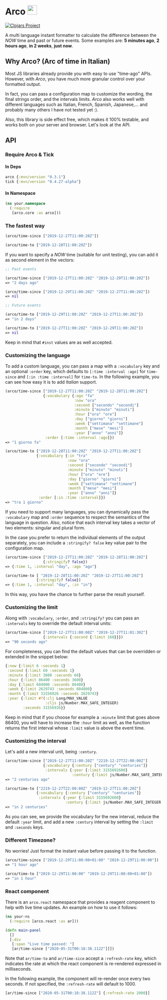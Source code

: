 # Arco <img src="https://static.thenounproject.com/png/199376-200.png" width="30"/>

[![Clojars Project](https://img.shields.io/clojars/v/arco.svg)](https://clojars.org/arco)

A multi language instant formatter to calculate the difference between the *NOW* time and past or future events. Some examples are: **5 minutes ago**, **2 hours ago**, **in 2 weeks**, **just now**.

## Why Arco? (Arc of time in Italian)
Most JS libraries already provide you with easy to use "time-ago" APIs. However, with *Arco*, you have much more granular control over your formatted output.

In fact, you can pass a configuration map to customize the wording, the final strings order, and the intervals limits. *Arco* also works well with different languages such as Italian, French, Spanish, Japanese,... and probably many others I have not tested yet :).

Also, this library is side effect free, which makes it 100% testable, and works both on your server and browser. Let's look at the API.

## API

### Require Arco & Tick

#### In Deps

```clojure
arco {:mvn/version "0.3.1"}
tick {:mvn/version "0.4.27-alpha"}
```
#### In Namespace

```clojure
(ns your.namespace
  (:require
   [arco.core :as arco]))
```

### The fastest way

```clojure
(arco/time-since ["2019-12-27T11:00:20Z"])

(arco/time-to ["2019-12-28T11:00:20Z"])
```

If you want to specify a *NOW* time (suitable for unit testing), you can add it as second element in the vectors:

```clojure
;; Past events

(arco/time-since ["2019-12-27T11:00:20Z" "2019-12-29T11:00:20Z"])
=> "2 days ago"

(arco/time-since ["2019-12-29T11:00:20Z" "2019-12-27T11:00:20Z"])
=> nil

;; Future events

(arco/time-to ["2019-12-29T11:00:20Z" "2019-12-27T11:00:20Z"])
=> "in 2 days"

(arco/time-to ["2019-12-27T11:00:20Z" "2019-12-29T11:00:20Z"])
=> nil
```

Keep in mind that `#inst` values are as well accepted.

### Customizing the language

To add a custom language, you can pass a map with a `:vocabulary` key and an optional `:order` key, which defaults to `[:time :interval :ago]` for `time-since` and `[:in :time :interval]` for `time-to`. In the following example, you can see how easy it is to add *Italian* support.

```clojure
(arco/time-since ["2019-12-27T11:00:20Z" "2019-12-28T11:00:20Z"]
                 {:vocabulary {:ago "fa"
                               :now "ora"
                               :second ["secondo" "secondi"]
                               :minute ["minuto" "minuti"]
                               :hour ["ora" "ore"]
                               :day ["giorno" "giorni"]
                               :week ["settimana" "settimane"]
                               :month ["mese" "mesi"]
                               :year ["anno" "anni"]}
                  :order [:time :interval :ago]})
=> "1 giorno fa"

(arco/time-to ["2019-12-28T11:00:20Z" "2019-12-27T11:00:20Z"]
              {:vocabulary {:in "tra"
                            :now "ora"
                            :second ["secondo" "secondi"]
                            :minute ["minuto" "minuti"]
                            :hour ["ora" "ore"]
                            :day ["giorno" "giorni"]
                            :week ["settimana" "settimane"]
                            :month ["mese" "mesi"]
                            :year ["anno" "anni"]}
               :order [:in :time :interval]})
=> "tra 1 giorno"
```

If you need to support many languages, you can dynamically pass the `:vocabulary` map and `:order` sequence to respect the semantics of the language in question. Also, notice that each interval key takes a vector of two elements: singular and plural form.

In the case you prefer to return the individual elements of the output separately, you can include a `:stringify? false` key value pair to the configuration map.

```clojure
(arco/time-since ["2019-12-27T11:00:20Z" "2019-12-28T11:00:20Z"]
                 {:stringify? false})
=> {:time 1, :interval "day", :ago "ago"}

(arco/time-to [ "2019-12-28T11:00:20Z" "2019-12-27T11:00:20Z"]
              {:stringify? false})
=> {:time 1, :interval "day", :in "in"}
```

In this way, you have the chance to further parse the result yourself.

### Customizing the limit

Along with `:vocabulary`, `:order`, and `:stringify?` you can pass an `:intervals` key to override the default interval units:

```clojure
(arco/time-since ["2019-12-27T11:00:00Z" "2019-12-27T11:01:30Z"]
                 {:intervals {:second {:limit 160}}})
=> "90 seconds ago"
```

For completeness, you can find the default values that can be overridden or extended in the snippet below:

```clojure
{:now {:limit 6 :seconds 1}
 :second {:limit 60 :seconds 1}
 :minute {:limit 3600 :seconds 60}
 :hour {:limit 86400 :seconds 3600}
 :day {:limit 604800 :seconds 86400}
 :week {:limit 2629743 :seconds 604800}
 :month {:limit 31556926 :seconds 2629743}
 :year {:limit #?(:clj Long/MAX_VALUE
                  :cljs js/Number.MAX_SAFE_INTEGER)
        :seconds 31556926}}
```

Keep in mind that if you choose for example a `:minute` limit that goes above 86400, you will have to increase the `:hour` limit as well, as the function returns the first interval whose `:limit` value is above the event time.

### Customizing the interval

Let's add a new interval unit, being `:century`.

```clojure
(arco/time-since ["2019-12-27T11:00:20Z" "2219-12-27T22:00:00Z"]
                 {:vocabulary {:century ["century" "centuries"]}
                  :intervals {:year {:limit 3155692600}
                              :century {:limit js/Number.MAX_SAFE_INTEGER :seconds 3155692600}}})
=> "2 centuries ago"

(arco/time-to ["2219-12-27T22:00:00Z" "2019-12-27T11:00:20Z"]
              {:vocabulary {:century ["century" "centuries"]}
               :intervals {:year {:limit 3155692600}
                           :century {:limit js/Number.MAX_SAFE_INTEGER :seconds 3155692600}}})
=> "in 2 centuries"
```

As you can see, we provide the vocabulary for the new interval, reduce the default `:year` limit, and add a new `:century` interval by setting the `:limit` and `:seconds` keys.

### Different Timezone?

No worries! Just format the instant value before passing it to the function.

```clojure
(arco/time-since ["2019-12-29T11:00:00+01:00" "2019-12-29T11:00:00"])
=> "1 hour ago"

(arco/time-to ["2019-12-29T11:00:00" "2019-12-29T11:00:00+01:00"])
=> "in 1 hour"
```

### React component

There is an `arco.react` namespace that provides a reagent component to help with live time updates. An example on how to use it follows:

```clojure
(ns your-ns
  (:require [arco.react :as ar]))

(defn main-panel
  []
  [:div
   [:span "Live time passed: "]
   [ar/time-since ["2020-05-31T00:18:38.112Z"]]])
```

Note that `ar/time-to` and `ar/time-sice` accept a `:refresh-rate` key, which indicates the rate at which the react component is re-rendered expressed in milliseconds.

In the following example, the component will re-render once every two seconds. If not specified, the `:refresh-rate` will default to 1000.

```clojure
[ar/time-since ["2020-05-31T00:18:38.112Z"] {:refresh-rate 2000}]
```
